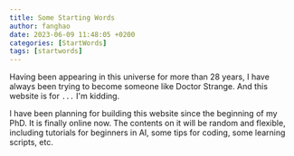 ```yaml
---
title: Some Starting Words
author: fanghao
date: 2023-06-09 11:48:05 +0200
categories: [StartWords]
tags: [startwords]
---
```

Having been appearing in this universe for more than 28 years, I have always been trying to become someone like Doctor Strange. And this website is for `...` I'm kidding.

I have been planning for building this website since the beginning of my PhD. It is finally online now. The contents on it will be random and flexible, including tutorials for beginners in AI, some tips for coding, some learning scripts, etc.
